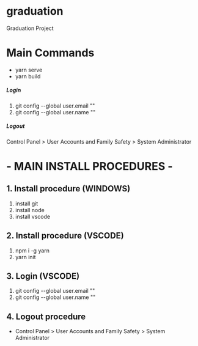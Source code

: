 # graduation
Graduation Project

# Main Commands
- yarn serve
- yarn build
##### Login
1. git config --global user.email ""
2. git config --global user.name ""
##### Logout
Control Panel > User Accounts and Family Safety > System Administrator 

# - MAIN INSTALL PROCEDURES -
## 1. Install procedure (WINDOWS)
1. install git
2. install node
3. install vscode

## 2. Install procedure (VSCODE)
1. npm i -g yarn
2. yarn init

## 3. Login (VSCODE)
1. git config --global user.email ""
2. git config --global user.name ""

## 4. Logout procedure
- Control Panel > User Accounts and Family Safety > System Administrator 
